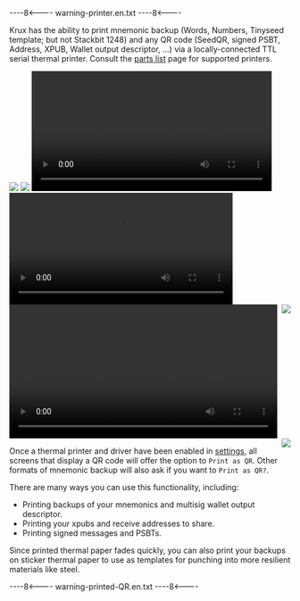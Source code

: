 
----8<----
warning-printer.en.txt
----8<----

Krux has the ability to print mnemonic backup (Words, Numbers, Tinyseed template; but not Stackbit 1248) and any QR code (SeedQR, signed PSBT, Address, XPUB, Wallet output descriptor, ...) via a locally-connected TTL serial thermal printer. Consult the [parts list](../../parts.md/#optional-ttl-serial-thermal-printer) page for supported printers.

<img src="../../../img/maixpy_amigo/print-qr-printing-300.png" class="amigo">
<img src="../../../img/maixpy_m5stickv/print-qr-printing-250.png" class="m5stickv">

<video width="430" controls>
  <source src="../../../img/printing-qr.mp4" type="video/mp4"></source>
</video>

<video width="400" controls>
  <source src="../../../img/scanning-printed-qr.mp4" type="video/mp4"></source>
</video>

<video width="480" controls>
  <source src="../../../img/printing-scanning-psbt.mp4" type="video/mp4"></source>
</video>


<img src="../../../img/maixpy_m5stickv/print-qr-prompt-250.png" align="right" class="m5stickv">
<img src="../../../img/maixpy_amigo/print-qr-prompt-300.png" align="right" class="amigo">

Once a thermal printer and driver have been enabled in [settings](../settings.md/#thermal), all screens that display a QR code will offer the option to `Print as QR`. Other formats of mnemonic backup will also ask if you want to `Print as QR?`. 

There are many ways you can use this functionality, including:

- Printing backups of your mnemonics and multisig wallet output descriptor.
- Printing your xpubs and receive addresses to share.
- Printing signed messages and PSBTs.

Since printed thermal paper fades quickly, you can also print your backups on sticker thermal paper to use as templates for punching into more resilient materials like steel.

----8<----
warning-printed-QR.en.txt
----8<----


<div style="clear: both"></div>
